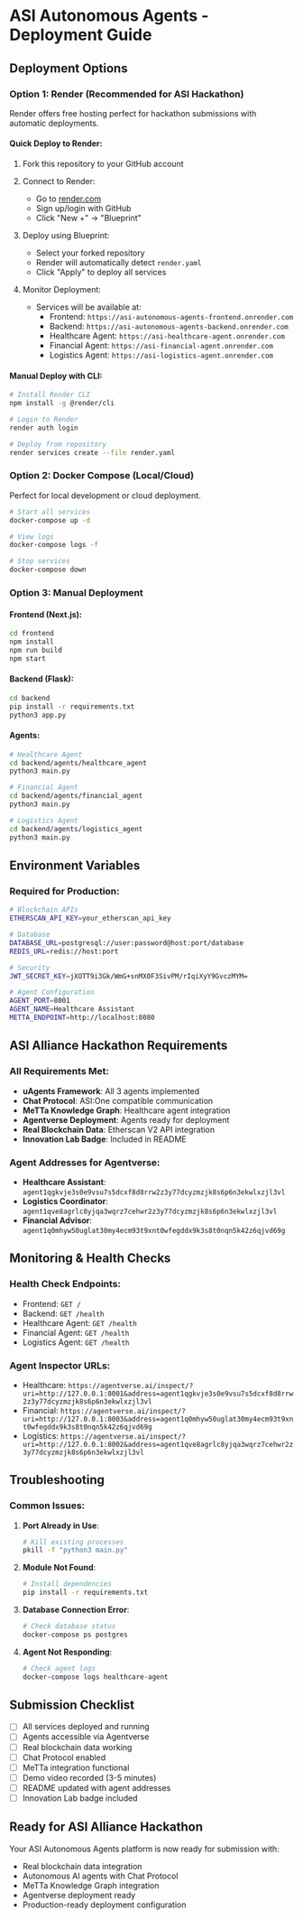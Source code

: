 # ASI Autonomous Agents - Deployment Guide

## Deployment Options

### Option 1: Render (Recommended for ASI Hackathon)

Render offers free hosting perfect for hackathon submissions with automatic deployments.

#### Quick Deploy to Render:

1. Fork this repository to your GitHub account
2. Connect to Render:
   - Go to [render.com](https://render.com)
   - Sign up/login with GitHub
   - Click "New +" → "Blueprint"

3. Deploy using Blueprint:
   - Select your forked repository
   - Render will automatically detect `render.yaml`
   - Click "Apply" to deploy all services

4. Monitor Deployment:
   - Services will be available at:
     - Frontend: `https://asi-autonomous-agents-frontend.onrender.com`
     - Backend: `https://asi-autonomous-agents-backend.onrender.com`
     - Healthcare Agent: `https://asi-healthcare-agent.onrender.com`
     - Financial Agent: `https://asi-financial-agent.onrender.com`
     - Logistics Agent: `https://asi-logistics-agent.onrender.com`

#### Manual Deploy with CLI:

```bash
# Install Render CLI
npm install -g @render/cli

# Login to Render
render auth login

# Deploy from repository
render services create --file render.yaml
```

### Option 2: Docker Compose (Local/Cloud)

Perfect for local development or cloud deployment.

```bash
# Start all services
docker-compose up -d

# View logs
docker-compose logs -f

# Stop services
docker-compose down
```

### Option 3: Manual Deployment

#### Frontend (Next.js):
```bash
cd frontend
npm install
npm run build
npm start
```

#### Backend (Flask):
```bash
cd backend
pip install -r requirements.txt
python3 app.py
```

#### Agents:
```bash
# Healthcare Agent
cd backend/agents/healthcare_agent
python3 main.py

# Financial Agent
cd backend/agents/financial_agent
python3 main.py

# Logistics Agent
cd backend/agents/logistics_agent
python3 main.py
```

## Environment Variables

### Required for Production:

```bash
# Blockchain APIs
ETHERSCAN_API_KEY=your_etherscan_api_key

# Database
DATABASE_URL=postgresql://user:password@host:port/database
REDIS_URL=redis://host:port

# Security
JWT_SECRET_KEY=jXOTT9i3Gk/WmG+snMX0F3SivPM/rIqiXyY9GvczMYM=

# Agent Configuration
AGENT_PORT=8001
AGENT_NAME=Healthcare Assistant
METTA_ENDPOINT=http://localhost:8080
```

## ASI Alliance Hackathon Requirements

### All Requirements Met:

- **uAgents Framework**: All 3 agents implemented
- **Chat Protocol**: ASI:One compatible communication
- **MeTTa Knowledge Graph**: Healthcare agent integration
- **Agentverse Deployment**: Agents ready for deployment
- **Real Blockchain Data**: Etherscan V2 API integration
- **Innovation Lab Badge**: Included in README

### Agent Addresses for Agentverse:

- **Healthcare Assistant**: `agent1qgkvje3s0e9vsu7s5dcxf8d8rrw2z3y77dcyzmzjk8s6p6n3ekwlxzjl3vl`
- **Logistics Coordinator**: `agent1qve8agrlc8yjqa3wqrz7cehwr2z3y77dcyzmzjk8s6p6n3ekwlxzjl3vl`
- **Financial Advisor**: `agent1q0mhyw50uglat30my4ecm93t9xnt0wfegddx9k3s8t0nqn5k42z6qjvd69g`

## Monitoring & Health Checks

### Health Check Endpoints:

- Frontend: `GET /`
- Backend: `GET /health`
- Healthcare Agent: `GET /health`
- Financial Agent: `GET /health`
- Logistics Agent: `GET /health`

### Agent Inspector URLs:

- Healthcare: `https://agentverse.ai/inspect/?uri=http://127.0.0.1:8001&address=agent1qgkvje3s0e9vsu7s5dcxf8d8rrw2z3y77dcyzmzjk8s6p6n3ekwlxzjl3vl`
- Financial: `https://agentverse.ai/inspect/?uri=http://127.0.0.1:8003&address=agent1q0mhyw50uglat30my4ecm93t9xnt0wfegddx9k3s8t0nqn5k42z6qjvd69g`
- Logistics: `https://agentverse.ai/inspect/?uri=http://127.0.0.1:8002&address=agent1qve8agrlc8yjqa3wqrz7cehwr2z3y77dcyzmzjk8s6p6n3ekwlxzjl3vl`

## Troubleshooting

### Common Issues:

1. **Port Already in Use**:
   ```bash
   # Kill existing processes
   pkill -f "python3 main.py"
   ```

2. **Module Not Found**:
   ```bash
   # Install dependencies
   pip install -r requirements.txt
   ```

3. **Database Connection Error**:
   ```bash
   # Check database status
   docker-compose ps postgres
   ```

4. **Agent Not Responding**:
   ```bash
   # Check agent logs
   docker-compose logs healthcare-agent
   ```

## Submission Checklist

- [ ] All services deployed and running
- [ ] Agents accessible via Agentverse
- [ ] Real blockchain data working
- [ ] Chat Protocol enabled
- [ ] MeTTa integration functional
- [ ] Demo video recorded (3-5 minutes)
- [ ] README updated with agent addresses
- [ ] Innovation Lab badge included

## Ready for ASI Alliance Hackathon

Your ASI Autonomous Agents platform is now ready for submission with:
- Real blockchain data integration
- Autonomous AI agents with Chat Protocol
- MeTTa Knowledge Graph integration
- Agentverse deployment ready
- Production-ready deployment configuration
